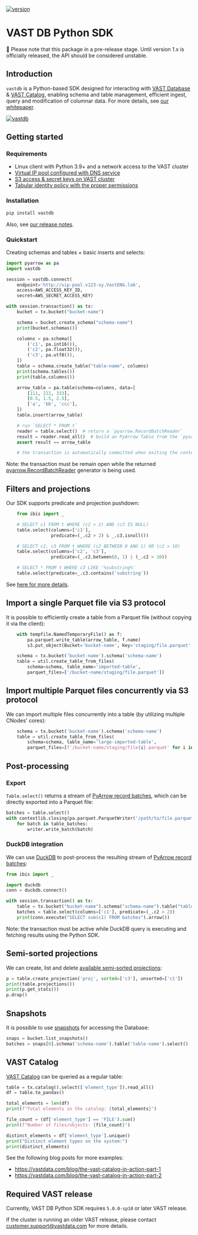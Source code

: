 [![version](https://img.shields.io/pypi/v/vastdb.svg)](https://pypi.org/project/vastdb)

# VAST DB Python SDK

🚧 Please note that this package in a pre-release stage. Until version 1.x is officially released, the API should be considered unstable.

## Introduction

`vastdb` is a Python-based SDK designed for interacting with [VAST Database](https://vastdata.com/database) & [VAST Catalog](https://vastdata.com/blog/vast-catalog-treat-your-file-system-like-a-database), enabling schema and table management, efficient ingest, query and modification of columnar data. For more details, see [our whitepaper](https://vastdata.com/whitepaper/#TheVASTDataBase).

[![vastdb](docs/vastdb.png)](https://vastdata.com/database)

## Getting started

### Requirements

- Linux client with Python 3.9+ and a network access to the VAST cluster
- [Virtual IP pool configured with DNS service](https://support.vastdata.com/s/topic/0TOV40000000FThOAM/configuring-network-access-v50)
- [S3 access & secret keys on VAST cluster](https://support.vastdata.com/s/article/UUID-4d2e7e23-b2fb-7900-d98f-96c31a499626)
- [Tabular identity policy with the proper permissions](https://support.vastdata.com/s/article/UUID-14322b60-d6a2-89ac-3df0-3dfbb6974182)


### Installation

```bash
pip install vastdb
```

Also, see [our release notes](CHANGELOG.md).

### Quickstart

Creating schemas and tables + basic inserts and selects:

```python
import pyarrow as pa
import vastdb

session = vastdb.connect(
    endpoint='http://vip-pool.v123-xy.VastENG.lab',
    access=AWS_ACCESS_KEY_ID,
    secret=AWS_SECRET_ACCESS_KEY)

with session.transaction() as tx:
    bucket = tx.bucket("bucket-name")

    schema = bucket.create_schema("schema-name")
    print(bucket.schemas())

    columns = pa.schema([
        ('c1', pa.int16()),
        ('c2', pa.float32()),
        ('c3', pa.utf8()),
    ])
    table = schema.create_table("table-name", columns)
    print(schema.tables())
    print(table.columns())

    arrow_table = pa.table(schema=columns, data=[
        [111, 222, 333],
        [0.5, 1.5, 2.5],
        ['a', 'bb', 'ccc'],
    ])
    table.insert(arrow_table)

    # run `SELECT * FROM t`
    reader = table.select()  # return a `pyarrow.RecordBatchReader`
    result = reader.read_all()  # build an PyArrow Table from the `pyarrow.RecordBatch` objects read from VAST
    assert result == arrow_table

    # the transaction is automatically committed when exiting the context
```

Note: the transaction must be remain open while the returned [pyarrow.RecordBatchReader](https://arrow.apache.org/docs/python/generated/pyarrow.RecordBatchReader.html) generator is being used.

## Filters and projections

Our SDK supports predicate and projection pushdown:

```python
    from ibis import _

    # SELECT c1 FROM t WHERE (c2 > 2) AND (c3 IS NULL)
    table.select(columns=['c1'],
                 predicate=(_.c2 > 2) & _.c3.isnull())

    # SELECT c2, c3 FROM t WHERE (c2 BETWEEN 0 AND 1) OR (c2 > 10)
    table.select(columns=['c2', 'c3'],
                 predicate=(_.c2.between(0, 1) | (_.c2 > 10))

    # SELECT * FROM t WHERE c3 LIKE '%substring%'
    table.select(predicate=_.c3.contains('substring'))
```

See [here for more details](docs/predicate.md).

## Import a single Parquet file via S3 protocol

It is possible to efficiently create a table from a Parquet file (without copying it via the client):

```python
    with tempfile.NamedTemporaryFile() as f:
        pa.parquet.write_table(arrow_table, f.name)
        s3.put_object(Bucket='bucket-name', Key='staging/file.parquet', Body=f)

    schema = tx.bucket('bucket-name').schema('schema-name')
    table = util.create_table_from_files(
        schema=schema, table_name='imported-table',
        parquet_files=['/bucket-name/staging/file.parquet'])
```

## Import multiple Parquet files concurrently via S3 protocol

We can import multiple files concurrently into a table (by utilizing multiple CNodes' cores):

```python
    schema = tx.bucket('bucket-name').schema('schema-name')
    table = util.create_table_from_files(
        schema=schema, table_name='large-imported-table',
        parquet_files=[f'/bucket-name/staging/file{i}.parquet' for i in range(10)])
```

## Post-processing

### Export

`Table.select()` returns a stream of [PyArrow record batches](https://arrow.apache.org/docs/python/data.html#record-batches), which can be directly exported into a Parquet file:

```python
batches = table.select()
with contextlib.closing(pa.parquet.ParquetWriter('/path/to/file.parquet', batches.schema)) as writer:
    for batch in table_batches:
        writer.write_batch(batch)
```

### DuckDB integration

We can use [DuckDB](https://duckdb.org/docs/guides/python/sql_on_arrow.html) to post-process the resulting stream of [PyArrow record batches](https://arrow.apache.org/docs/python/data.html#record-batches):

```python
from ibis import _

import duckdb
conn = duckdb.connect()

with session.transaction() as tx:
    table = tx.bucket("bucket-name").schema("schema-name").table("table-name")
    batches = table.select(columns=['c1'], predicate=(_.c2 > 2))
    print(conn.execute("SELECT sum(c1) FROM batches").arrow())
```

Note: the transaction must be active while DuckDB query is executing and fetching results using the Python SDK.

## Semi-sorted projections

We can create, list and delete [available semi-sorted projections](https://support.vastdata.com/s/article/UUID-e4ca42ab-d15b-6b72-bd6b-f3c77b455de4):

```python
p = table.create_projection('proj', sorted=['c3'], unsorted=['c1'])
print(table.projections())
print(p.get_stats())
p.drop()
```

## Snapshots

It is possible to use [snapshots](https://vastdata.com/blog/bringing-snapshots-to-vasts-element-store) for accessing the Database:

```python
snaps = bucket.list_snapshots()
batches = snaps[0].schema('schema-name').table('table-name').select()
```

## VAST Catalog

[VAST Catalog](https://vastdata.com/blog/vast-catalog-treat-your-file-system-like-a-database) can be queried as a regular table:

```python
table = tx.catalog().select(['element_type']).read_all()
df = table.to_pandas()

total_elements = len(df)
print(f"Total elements in the catalog: {total_elements}")

file_count = (df['element_type'] == 'FILE').sum()
print(f"Number of files/objects: {file_count}")

distinct_elements = df['element_type'].unique()
print("Distinct element types on the system:")
print(distinct_elements)
```

See the following blog posts for more examples:

- https://vastdata.com/blog/the-vast-catalog-in-action-part-1
- https://vastdata.com/blog/the-vast-catalog-in-action-part-2


## Required VAST release

Currently, VAST DB Python SDK requires `5.0.0-sp10` or later VAST release.

If the cluster is running an older VAST release, please contact customer.support@vastdata.com for more details.
